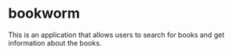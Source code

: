 # bookworm
This is an application that allows users to search for books and get information about the books.

